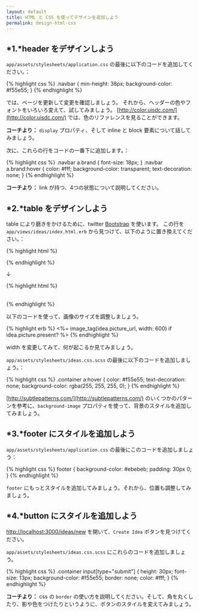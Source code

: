 ```yaml
---
layout: default
title: HTML と CSS を使ってデザインを追加しよう
permalink: design-html-css
---
```


## *1.*header をデザインしよう

`app/assets/stylesheets/application.css` の最後に以下のコードを追加してください。：

{% highlight css %}
.navbar {
  min-height: 38px;
  background-color: #f55e55;
}
{% endhighlight %}

では、ページを更新して変更を確認しましょう。
それから、ヘッダーの色やフォントをいろいろ変えて、試してみましょう。
[http://color.uisdc.com/](http://color.uisdc.com/) では、色のリファレンスを見ることができます。

**コーチより：** `display` プロパティ、そして inline と block 要素について話してみましょう。

次に、これらの行をコードの一番下に追加します。：

{% highlight css %}
.navbar a.brand { font-size: 18px; }
.navbar a.brand:hover {
  color: #fff;
  background-color: transparent;
  text-decoration: none;
}
{% endhighlight %}

**コーチより：** link が持つ、4つの状態について説明してください。


## *2.*table をデザインしよう

table により磨きをかけるために、twitter [Bootstrap](http://www.bootcss.com/) を使います。
この行を `app/views/ideas/index.html.erb` から見つけて、以下のように置き換えてください。：

{% highlight html %}
<table>
{% endhighlight %}

↓

{% highlight html %}
<table class="table">
{% endhighlight %}

以下のコードを使って、画像のサイズを調整しましょう。

{% highlight erb %}
<%= image_tag(idea.picture_url, width: 600) if idea.picture.present? %>
{% endhighlight %}

width を変更してみて、何が起こるか見てみましょう。

`app/assets/stylesheets/ideas.css.scss` の最後に以下のコードを追加しましょう。：

{% highlight css %}
.container a:hover {
  color: #f55e55;
  text-decoration: none;
  background-color: rgba(255, 255, 255, 0);
}
{% endhighlight %}

[http://subtlepatterns.com/](http://subtlepatterns.com/) のいくつかのパターンを参考に、`background-image` プロパティを使って、背景のスタイルを追加してみましょう。


## *3.*footer にスタイルを追加しよう

`app/assets/stylesheets/application.css` の最後にこのコードを追加しましょう：

{% highlight css %}
footer {
  background-color: #ebebeb;
  padding: 30px 0;
}
{% endhighlight %}

`footer` にもっとスタイルを追加してみましょう。それから、位置も調整してみましょう。


## *4.*button にスタイルを追加しよう

[http://localhost:3000/ideas/new](http://localhost:3000/ideas/new) を開いて、`Create Idea` ボタンを見つけてください。

`app/assets/stylesheets/ideas.css.scss` にこれらのコードを追加しましょう。

{% highlight css %}
.container input[type="submit"] {
   height: 30px;
   font-size: 13px;
   background-color: #f55e55;
   border: none;
   color: #fff;
 }
{% endhighlight %}

**コーチより：** css の `border` の使い方を説明してください。そして、角を丸くしたり、影や色をつけたりというように、ボタンのスタイルを変えてみましょう。
